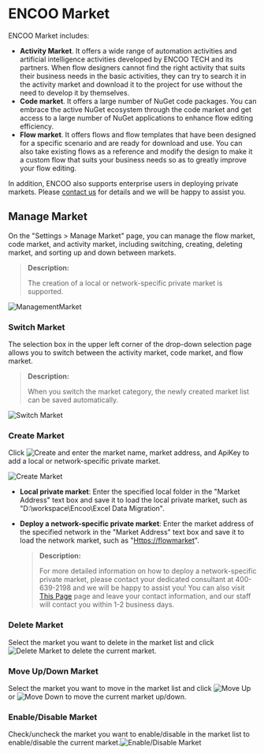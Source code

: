 # ENCOO Market

ENCOO Market includes:

- **Activity Market**. It offers a wide range of automation activities and artificial intelligence activities developed by ENCOO TECH and its partners. When flow designers cannot find the right activity that suits their business needs in the basic activities, they can try to search it in the activity market and download it to the project for use without the need to develop it by themselves.
- **Code market**. It offers a large number of NuGet code packages. You can embrace the active NuGet ecosystem through the code market and get access to a large number of NuGet applications to enhance flow editing efficiency.
- **Flow market**. It offers flows and flow templates that have been designed for a specific scenario and are ready for download and use. You can also take existing flows as a reference and modify the design to make it a custom flow that suits your business needs so as to greatly improve your flow editing.

In addition, ENCOO also supports enterprise users in deploying private markets. Please [contact us](https://www.encoo.com/apply) for details and we will be happy to assist you.

## Manage Market

On the "Settings > Manage Market" page, you can manage the flow market, code market, and activity market, including switching, creating, deleting market, and sorting up and down between markets.

> **Description:**
> 
> The creation of a local or network-specific private market is supported.

![ManagementMarket](https://docimages.blob.core.chinacloudapi.cn/images/Studio/Market/managemarket20201214.png)

### Switch Market

The selection box in the upper left corner of the drop-down selection page allows you to switch between the activity market, code market, and flow market.

> **Description:**
> 
> When you switch the market category, the newly created market list can be saved automatically.

![Switch Market](https://docimages.blob.core.chinacloudapi.cn/images/Studio/Market/switchmarket.png)

### Create Market

Click ![Create](https://docimages.blob.core.chinacloudapi.cn/images/Studio/Market/add20201214.png) and enter the market name, market address, and ApiKey to add a local or network-specific private market.

![Create Market](https://docimages.blob.core.chinacloudapi.cn/images/Studio/Market/createmarket20201214.png)

- **Local private market**: Enter the specified local folder in the "Market Address" text box and save it to load the local private market, such as "D:\\workspace\\Encoo\\Excel Data Migration".

- **Deploy a network-specific private market**: Enter the market address of the specified network in the "Market Address" text box and save it to load the network market, such as "<Https://flowmarket>".
  
  > **Description:**
  > 
  > For more detailed information on how to deploy a network-specific private market, please contact your dedicated consultant at 400-639-2198 and we will be happy to assist you! You can also visit [This Page](https://www.encoo.com/apply) page and leave your contact information, and our staff will contact you within 1-2 business days.

### Delete Market

Select the market you want to delete in the market list and click ![Delete Market](https://docimages.blob.core.chinacloudapi.cn/images/Studio/Market/minus20201214.png) to delete the current market.

### Move Up/Down Market

Select the market you want to move in the market list and click ![Move Up](https://docimages.blob.core.chinacloudapi.cn/images/Studio/Market/moveup20201214.png) or ![Move Down](https://docimages.blob.core.chinacloudapi.cn/images/Studio/Market/movedown20201214.png) to move the current market up/down.

### Enable/Disable Market

Check/uncheck the market you want to enable/disable in the market list to enable/disable the current market.![Enable/Disable Market](https://docimages.blob.core.chinacloudapi.cn/images/Studio/Market/enablemarket20201214.png)